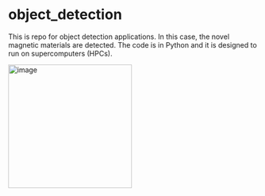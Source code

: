 # object_detection
This is repo for object detection applications. In this case, the novel magnetic materials are detected. The code is in Python and it is designed to run on supercomputers (HPCs). 

<img width="249" alt="image" src="https://github.com/zkhodzhaev/object_detection/assets/21960382/5d4238e9-15b0-4e94-979e-f56de73368b6">
